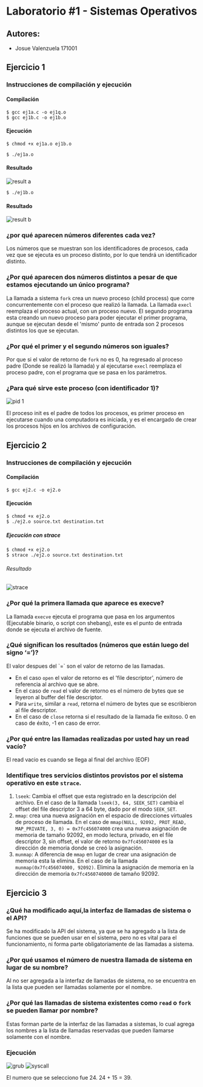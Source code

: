 # Laboratorio #1 - Sistemas Operativos
## Autores:
- Josue Valenzuela 171001
 
## Ejercicio 1
### Instrucciones de compilación y ejecución
#### Compilación
```
$ gcc ej1a.c -o ej1q.o
$ gcc ej1b.c -o ej1b.o
```
#### Ejecución
```
$ chmod +x ej1a.o ej1b.o
```
```
$ ./ej1a.o
```
#### Resultado
![result a](./images/ej1a.png)
```
$ ./ej1b.o
```
#### Resultado
![result b](./images/ej1b.png)
### ¿por  qué  aparecen  números diferentes cada vez?
Los números que se muestran son los identificadores de procesos, cada vez que se ejecuta es un proceso distinto, por lo que tendrá un identificador distinto.
### ¿Por  qué  aparecen  dos  números distintos a pesar de que estamos ejecutando un único programa?
La llamada a sistema `fork` crea un nuevo proceso (child process) que corre concurrentemente con el proceso que realizó la llamada. La llamada `execl` reemplaza el proceso actual, con un proceso nuevo. El segundo programa esta creando un nuevo proceso para poder ejecutar el primer programa, aunque se ejecutan desde el 'mismo' punto de entrada son 2 procesos distintos los que se ejecutan.
### ¿Por qué el primer y el segundo números son iguales?
Por que si el valor de retorno de `fork` no es 0, ha regresado al proceso padre (Donde se realizó la llamada) y al ejecutarse `execl` reemplaza el proceso padre, con el programa que se pasa en los parámetros.
### ¿Para  qué  sirve  este proceso  (con  identificador  1)?
![pid 1](./images/ej1p4.png)
 
El proceso init es el padre de todos los procesos, es primer proceso en ejecutarse cuando una computadora es iniciada, y es el encargado de crear los procesos hijos en los archivos de configuración.
 
## Ejercicio 2
### Instrucciones de compilación y ejecución
#### Compilación
```
$ gcc ej2.c -o ej2.o
```
#### Ejecución
```
$ chmod +x ej2.o
$ ./ej2.o source.txt destination.txt
```
##### Ejecución con strace
```
$ chmod +x ej2.o
$ strace ./ej2.o source.txt destination.txt
```
###### Resultado
![strace](./images/stracer.png)
### ¿Por qué la primera llamada que aparece es execve?
La llamada `execve` ejecuta el programa que pasa en los argumentos (Ejecutable binario, o script con shebang), este es el punto de entrada donde se ejecuta el archivo de fuente.
### ¿Qué significan los resultados (números que están luego del signo ‘=’)?
El valor despues del \`=\` son el valor de retorno de las llamadas.
- En el caso `open` el valor de retorno es el 'file descriptor', número de referencia al archivo que se abre.
- En el caso de `read` el valor de retorno es el número de bytes que se leyeron al buffer del file descriptor.
- Para `write`, similar a `read`, retorna el número de bytes que se escribieron al file descriptor.
- En el caso de `close` retorna si el resultado de la llamada fie exitoso. 0 en caso de éxito, -1 en caso de error.
### ¿Por qué entre las llamadas realizadas por usted hay un read vacío?
El read vacio es cuando se llega al final del archivo (EOF)
### Identifique  tres  servicios  distintos  provistos  por  el  sistema  operativo  en  este `strace`.
1. `lseek`: Cambia el offset que esta registrado en la descripción del archivo. En el caso de la llamada `lseek(3, 64, SEEK_SET)` cambia el offset del file descriptor 3 a 64 byte, dado por el modo `SEEK_SET`.
2. `mmap`: crea una nueva asignación en el espacio de direcciones virtuales de proceso de llamada. En el caso de `mmap(NULL, 92092, PROT_READ, MAP_PRIVATE, 3, 0) = 0x7fc456074000` crea una nueva asignación de memoria de tamaño 92092, en modo lectura, privado, en el file descriptor 3, sin offset, el valor de retorno `0x7fc456074000` es la dirección de memoria donde se creó la asignación.
3. `munmap`: A diferencia de `mmap` en lugar de crear una asignación de memoria esta la elimina. En el caso de la llamada `munmap(0x7fc456074000, 92092)`. Elimina la asignación de memoria en la dirección de memoria `0x7fc4560740000` de tamaño 92092.
 
## Ejercicio 3
### ¿Qué ha modificado aquí,la interfaz de llamadas de sistema o el API?
Se ha modificado la API del sistema, ya que se ha agregado a la lista de funciones que se pueden usar en el sistema, pero no es vital para el funcionamiento, ni forma parte obligatoriamente de las llamadas a sistema.
### ¿Por qué usamos el número de nuestra llamada de sistema en lugar de su nombre?
Al no ser agregada a la interfaz de llamadas de sistema, no se encuentra en la lista que pueden ser llamadas solamente por el nombre.
### ¿Por qué las llamadas de sistema existentes como `read` o `fork` se pueden llamar por nombre?
Estas forman parte de la interfaz de las llamadas a sistemas, lo cual agrega los nombres a la lista de llamadas reservadas que pueden llamarse solamente con el nombre.
 
### Ejecución
![grub](./images/customkernel.png)
![syscall](./images/ej3.png)
 
El numero que se selecciono fue 24. 24 + 15 = 39.
